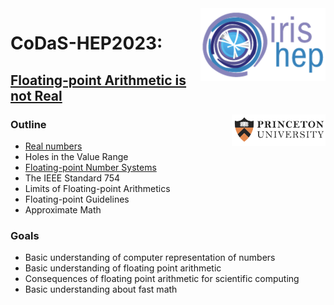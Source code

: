 <div>
<img src="slides/img/IRIS-HEP%20logo.png" width="200" align="right"/>
</div>

# CoDaS-HEP2023:
## [Floating-point Arithmetic is not Real](https://indico.cern.ch/event/1287965/contributions/5411743/attachments/2687210/4662439/Floating-point%20Arithmetic%20is%20not%20Real.pdf)

<div>
<img src="slides/img/Princeton%20logo.png" width="150" align="right"/>
</div>

### Outline
* [Real numbers](slides/5.Real_Numbers.md)
* Holes in the Value Range
* [Floating-point Number Systems](slides/9.Floating-point_Number_Systems.md)
* The IEEE Standard 754
* Limits of Floating-point Arithmetics
* Floating-point Guidelines
* Approximate Math
### Goals
* Basic understanding of computer representation of numbers
* Basic understanding of floating point arithmetic
* Consequences of floating point arithmetic for scientific computing
* Basic understanding about fast math
